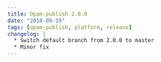 ```yaml
---
title: Opam-publish 2.0.0
date: "2018-09-19"
tags: [opam-publish, platform, release]
changelog: |
  * Switch default branch from 2.0.0 to master
  * Minor fix
---
```



